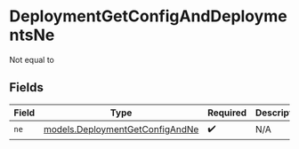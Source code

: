 # DeploymentGetConfigAndDeploymentsNe

Not equal to


## Fields

| Field                                                                    | Type                                                                     | Required                                                                 | Description                                                              |
| ------------------------------------------------------------------------ | ------------------------------------------------------------------------ | ------------------------------------------------------------------------ | ------------------------------------------------------------------------ |
| `ne`                                                                     | [models.DeploymentGetConfigAndNe](../models/deploymentgetconfigandne.md) | :heavy_check_mark:                                                       | N/A                                                                      |
